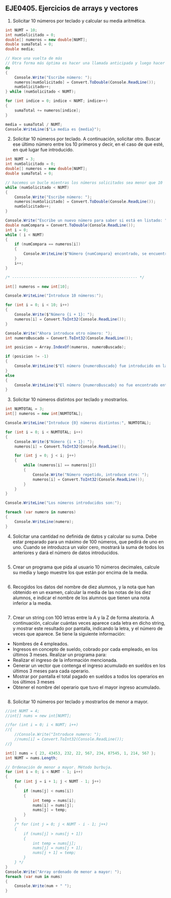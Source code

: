 ## EJE0405. Ejercicios de arrays y vectores

1) Solicitar 10 números por teclado y calcular su media aritmética.
```cs
int NUMT = 10;
int numSolicitado = 0;
double[] numeros = new double[NUMT];
double sumaTotal = 0;
double media;

// Hace una vuelta de más
// Otra forma más óptima es hacer una llamada anticipada y luego hacer un while
do
{
    Console.Write("Escribe número: ");
    numeros[numSolicitado] = Convert.ToDouble(Console.ReadLine());
    numSolicitado++;
} while (numSolicitado < NUMT);

for (int indice = 0; indice < NUMT; indice++)
{
	sumaTotal += numeros[indice];
}

media = sumaTotal / NUMT;
Console.WriteLine($"La media es {media}");
```

2) Solicitar 10 números por teclado. A continuación, solicitar otro. Buscar ese último número entre los 10 primeros y decir, en el caso de que esté, en qué lugar fue introducido.
```cs
int NUMT = 3;
int numSolicitado = 0;
double[] numeros = new double[NUMT];
double sumaTotal = 0;

// hacemos un bucle mientras los números solicitados sea menor que 10
while (numSolicitado < NUMT)
{
    Console.Write("Escribe número: ");
    numeros[numSolicitado] = Convert.ToDouble(Console.ReadLine());
    numSolicitado++;
}

Console.Write("Escribe un nuevo número para saber si está en listado: ");
double numCompara = Convert.ToDouble(Console.ReadLine());
int i = 0;
while ( i < NUMT)
{
	if (numCompara == numeros[i])
	{
		Console.WriteLine($"Número {numCompara} encontrado, se encuentra en la posición {i+1}");
	}
	i++;
}

/* ------------------------------------------------------- */

int[] numeros = new int[10];

Console.WriteLine("Introduce 10 números:");

for (int i = 0; i < 10; i++)
{
	Console.Write($"Número {i + 1}: ");
	numeros[i] = Convert.ToInt32(Console.ReadLine());
}

Console.Write("Ahora introduce otro número: ");
int numeroBuscado = Convert.ToInt32(Console.ReadLine());

int posicion = Array.IndexOf(numeros, numeroBuscado);

if (posicion != -1)
{
	Console.WriteLine($"El número {numeroBuscado} fue introducido en la posición {posicion + 1}.");
}
else
{
	Console.WriteLine($"El número {numeroBuscado} no fue encontrado entre los 10 primeros.");
}
```

3) Solicitar 10 números distintos por teclado y mostrarlos.
```cs
int NUMTOTAL = 3;
int[] numeros = new int[NUMTOTAL];

Console.WriteLine("Introduce {0} números distintos:", NUMTOTAL);

for (int i = 0; i < NUMTOTAL; i++)
{
    Console.Write($"Número {i + 1}: ");
    numeros[i] = Convert.ToInt32(Console.ReadLine());

    for (int j = 0; j < i; j++)
    {
        while (numeros[i] == numeros[j])
        {
            Console.Write("Número repetido, introduce otro: ");
            numeros[i] = Convert.ToInt32(Console.ReadLine());
        }
    }
}

Console.WriteLine("Los números introducidos son:");

foreach (var numero in numeros)
{
    Console.WriteLine(numero);
}
```

4) Solicitar una cantidad no definida de datos y calcular su suma. Debe estar preparado para un máximo de 100 números, que pedirá de uno en uno. Cuando se introduzca un valor cero, mostrará la suma de todos los anteriores y dará el número de datos introducidos.
```cs

```


5) Crear un programa que pida al usuario 10 números decimales, calcule su media y luego muestre los que están por encima de la media.
```cs

```

6) Recogidos los datos del nombre de diez alumnos, y la nota que han obtenido en un examen, calcular la media de las notas de los diez alumnos, e indicar el nombre de los alumnos que tienen una nota inferior a la media.
```cs

```

7) Crear un string con 100 letras entre la A y la Z de forma aleatoria. A continuación, calcular cuántas veces aparece cada letra en dicho string, y mostrar este resultado por pantalla, indicando la letra, y el número de veces que aparece.
Se tiene la siguiente información:
- Nombres de 4 empleados.
- Ingresos en concepto de sueldo, cobrado por cada empleado, en los últimos 3 meses.
Realizar un programa para:
- Realizar el ingreso de la información mencionada.
- Generar un vector que contenga el ingreso acumulado en sueldos en los últimos 3 meses para cada operario.
- Mostrar por pantalla el total pagado en sueldos a todos los operarios en los últimos 3 meses
- Obtener el nombre del operario que tuvo el mayor ingreso acumulado.
```cs

```

8) Solicitar 10 números por teclado y mostrarlos de menor a mayor.
```cs
//int NUMT = 4;
//int[] nums = new int[NUMT];

//for (int i = 0; i < NUMT; i++)
//{
    //Console.Write("Introduce numero: ");
    //nums[i] = Convert.ToInt32(Console.ReadLine());
//}

int[] nums = { 23, 43453, 232, 22, 567, 234, 87545, 1, 214, 567 };
int NUMT = nums.Length;

// Ordenación de menor a mayor. Método burbuja.
for (int i = 0; i < NUMT - 1; i++)
{
    for (int j = i + 1; j < NUMT - 1; j++)
    {
	    if (nums[j] < nums[i])
	    {
		    int temp = nums[i];
		    nums[i] = nums[j];
		    nums[j] = temp;
	    }
    }
    /* for (int j = 0; j < NUMT - i - 1; j++)
    {
	    if (nums[j] > nums[j + 1])
	    {
		    int temp = nums[j];
		    nums[j] = nums[j + 1];
		    nums[j + 1] = temp;
	    }
    } */
}
Console.Write("Array ordenado de menor a mayor: ");
foreach (var num in nums)
{
    Console.Write(num + " ");
}
```
